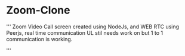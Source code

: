 # Zoom-Clone
'''
Zoom Video Call screen created using NodeJs, and WEB RTC using Peerjs, real time communication UL stil needs work on but 1 to 1 communication is working.

'''
